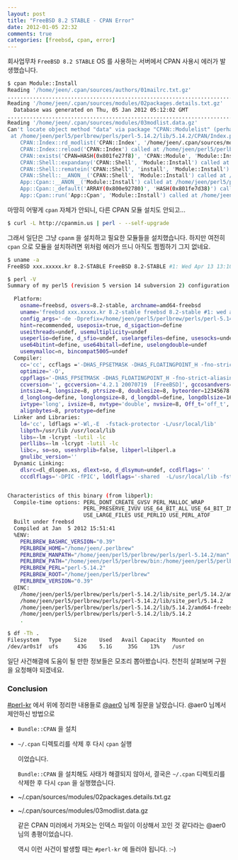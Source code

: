```yaml
---
layout: post
title: "FreeBSD 8.2 STABLE - CPAN Error"
date: 2012-01-05 22:32
comments: true
categories: [freebsd, cpan, error]
---
```


  회사업무차 `FreeBSD 8.2 STABLE` OS 를 사용하는 서버에서 CPAN 사용시 에러가 발생했습니다.

``` bash
$ cpan Module::Install
Reading '/home/jeen/.cpan/sources/authors/01mailrc.txt.gz'
............................................................................DONE
Reading '/home/jeen/.cpan/sources/modules/02packages.details.txt.gz'
  Database was generated on Thu, 05 Jan 2012 05:12:02 GMT
............................................................................DONE
Reading '/home/jeen/.cpan/sources/modules/03modlist.data.gz'
Can't locate object method "data" via package "CPAN::Modulelist" (perhaps you forgot to load "CPAN::Modulelist"?) at (eval 24) line 1.
 at /home/jeen/perl5/perlbrew/perls/perl-5.14.2/lib/5.14.2/CPAN/Index.pm line 524
	CPAN::Index::rd_modlist('CPAN::Index', '/home/jeen/.cpan/sources/modules/03modlist.data.gz') called at /home/jeen/perl5/perlbrew/perls/perl-5.14.2/lib/5.14.2/CPAN/Index.pm line 85
	CPAN::Index::reload('CPAN::Index') called at /home/jeen/perl5/perlbrew/perls/perl-5.14.2/lib/5.14.2/CPAN.pm line 976
	CPAN::exists('CPAN=HASH(0x801fe27f8)', 'CPAN::Module', 'Module::Install') called at /home/jeen/perl5/perlbrew/perls/perl-5.14.2/lib/5.14.2/CPAN/Shell.pm line 1256
	CPAN::Shell::expandany('CPAN::Shell', 'Module::Install') called at /home/jeen/perl5/perlbrew/perls/perl-5.14.2/lib/5.14.2/CPAN/Shell.pm line 1681
	CPAN::Shell::rematein('CPAN::Shell', 'install', 'Module::Install') called at /home/jeen/perl5/perlbrew/perls/perl-5.14.2/lib/5.14.2/CPAN/Shell.pm line 1977
	CPAN::Shell::__ANON__('CPAN::Shell', 'Module::Install') called at /home/jeen/perl5/perlbrew/perls/perl-5.14.2/lib/5.14.2/App/Cpan.pm line 459
	App::Cpan::__ANON__('Module::Install') called at /home/jeen/perl5/perlbrew/perls/perl-5.14.2/lib/5.14.2/App/Cpan.pm line 468
	App::Cpan::_default('ARRAY(0x800e92780)', 'HASH(0x801fe7d38)') called at /home/jeen/perl5/perlbrew/perls/perl-5.14.2/lib/5.14.2/App/Cpan.pm line 386
	App::Cpan::run('App::Cpan', 'Module::Install') called at /home/jeen/perl5/perlbrew/perls/perl-5.14.2/bin/cpan line 11
```

  마땅히 어떻게 `cpan` 자체가 안되니, 다른 CPAN 모듈 설치도 안되고...

``` bash
$ curl -L http://cpanmin.us | perl - --self-upgrade
```

  그래서 일단은 그냥 `cpanm` 을 설치하고 필요한 모듈들을 설치했습니다. 하지만 여전히 `cpan` 으로 모듈을 설치하려면 위처럼 에러가 뜨니 아직도 찜찜하기 그지 없네요.

``` bash
$ uname -a
FreeBSD xxx.xxxxx.kr 8.2-STABLE FreeBSD 8.2-STABLE #1: Wed Apr 13 13:10:49 KST 2011     root@xxx.xxxx.kr:/usr/obj/usr/src/sys/GENERIC  amd64
``` 

``` bash
$ perl -V
Summary of my perl5 (revision 5 version 14 subversion 2) configuration:
   
  Platform:
    osname=freebsd, osvers=8.2-stable, archname=amd64-freebsd
    uname='freebsd xxx.xxxxx.kr 8.2-stable freebsd 8.2-stable #1: wed apr 13 13:10:49 kst 2011 root@xxx.xxxx.kr:usrobjusrsrcsysgeneric amd64 '
    config_args='-de -Dprefix=/home/jeen/perl5/perlbrew/perls/perl-5.14.2'
    hint=recommended, useposix=true, d_sigaction=define
    useithreads=undef, usemultiplicity=undef
    useperlio=define, d_sfio=undef, uselargefiles=define, usesocks=undef
    use64bitint=define, use64bitall=define, uselongdouble=undef
    usemymalloc=n, bincompat5005=undef
  Compiler:
    cc='cc', ccflags ='-DHAS_FPSETMASK -DHAS_FLOATINGPOINT_H -fno-strict-aliasing -pipe -fstack-protector -I/usr/local/include',
    optimize='-O',
    cppflags='-DHAS_FPSETMASK -DHAS_FLOATINGPOINT_H -fno-strict-aliasing -pipe -fstack-protector -I/usr/local/include'
    ccversion='', gccversion='4.2.1 20070719  [FreeBSD]', gccosandvers=''
    intsize=4, longsize=8, ptrsize=8, doublesize=8, byteorder=12345678
    d_longlong=define, longlongsize=8, d_longdbl=define, longdblsize=16
    ivtype='long', ivsize=8, nvtype='double', nvsize=8, Off_t='off_t', lseeksize=8
    alignbytes=8, prototype=define
  Linker and Libraries:
    ld='cc', ldflags ='-Wl,-E  -fstack-protector -L/usr/local/lib'
    libpth=/usr/lib /usr/local/lib
    libs=-lm -lcrypt -lutil -lc
    perllibs=-lm -lcrypt -lutil -lc
    libc=, so=so, useshrplib=false, libperl=libperl.a
    gnulibc_version=''
  Dynamic Linking:
    dlsrc=dl_dlopen.xs, dlext=so, d_dlsymun=undef, ccdlflags=' '
    cccdlflags='-DPIC -fPIC', lddlflags='-shared  -L/usr/local/lib -fstack-protector'


Characteristics of this binary (from libperl): 
  Compile-time options: PERL_DONT_CREATE_GVSV PERL_MALLOC_WRAP
                        PERL_PRESERVE_IVUV USE_64_BIT_ALL USE_64_BIT_INT
                        USE_LARGE_FILES USE_PERLIO USE_PERL_ATOF
  Built under freebsd
  Compiled at Jan  5 2012 15:51:41
  %ENV:
    PERLBREW_BASHRC_VERSION="0.39"
    PERLBREW_HOME="/home/jeen/.perlbrew"
    PERLBREW_MANPATH="/home/jeen/perl5/perlbrew/perls/perl-5.14.2/man"
    PERLBREW_PATH="/home/jeen/perl5/perlbrew/bin:/home/jeen/perl5/perlbrew/perls/perl-5.14.2/bin"
    PERLBREW_PERL="perl-5.14.2"
    PERLBREW_ROOT="/home/jeen/perl5/perlbrew"
    PERLBREW_VERSION="0.39"
  @INC:
    /home/jeen/perl5/perlbrew/perls/perl-5.14.2/lib/site_perl/5.14.2/amd64-freebsd
    /home/jeen/perl5/perlbrew/perls/perl-5.14.2/lib/site_perl/5.14.2
    /home/jeen/perl5/perlbrew/perls/perl-5.14.2/lib/5.14.2/amd64-freebsd
    /home/jeen/perl5/perlbrew/perls/perl-5.14.2/lib/5.14.2
    .
```

``` bash
$ df -Th .
Filesystem   Type    Size    Used   Avail Capacity  Mounted on
/dev/ar0s1f  ufs      43G    5.1G     35G    13%    /usr
```

  일단 사건해결에 도움이 될 만한 정보들은 모조리 뽑아봤습니다.
  천천히 살펴보며 구원을 요청해야 되겠네요.

### Conclusion

  [#perl-kr][irc-perl-kr] 에서 위에 정리한 내용들로 [@aer0][twitter-aer0] 님께 질문을 날렸습니다. @aer0 님께서 제안하신 방법으로

* `Bundle::CPAN` 을 설치
* `~/.cpan` 디렉토리를 삭제 후 다시 `cpan` 실행

  이었습니다.

  `Bundle::CPAN` 을 설치해도 사태가 해결되지 않아서, 결국은 `~/.cpan` 디렉토리를 삭제한 후 다시 `cpan` 을 실행했습니다.

* ~/.cpan/sources/modules/02packages.details.txt.gz
* ~/.cpan/sources/modules/03modlist.data.gz

  같은 CPAN 미러에서 가져오는 인덱스 파일이 이상해서 꼬인 것 같다라는 @aer0 님의 총평이었습니다.

  역시 이런 사건이 발생할 때는 `#perl-kr` 에 들러야 됩니다. :-)

[irc-perl-kr]:http://webchat.freenode.net?channels=perl-kr
[twitter-aer0]:http://twitter.com/aer0
